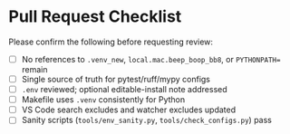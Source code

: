 # Pull Request Checklist

Please confirm the following before requesting review:

- [ ] No references to `.venv_new`, `local.mac.beep_boop_bb8`, or `PYTHONPATH=` remain
- [ ] Single source of truth for pytest/ruff/mypy configs
- [ ] `.env` reviewed; optional editable-install note addressed
- [ ] Makefile uses `.venv` consistently for Python
- [ ] VS Code search excludes and watcher excludes updated
- [ ] Sanity scripts (`tools/env_sanity.py`, `tools/check_configs.py`) pass
